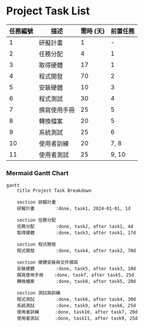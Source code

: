 # Project Task List

| 任務編號 | 描述           | 需時 (天) | 前置任務 |
|----------|----------------|-----------|----------|
| 1        | 研擬計畫       | 1         | -        |
| 2        | 任務分配       | 4         | 1        |
| 3        | 取得硬體       | 17        | 1        |
| 4        | 程式開發       | 70        | 2        |
| 5        | 安裝硬體       | 10        | 3        |
| 6        | 程式測試       | 30        | 4        |
| 7        | 撰寫使用手冊   | 25        | 5        |
| 8        | 轉換檔案       | 20        | 5        |
| 9        | 系統測試       | 25        | 6        |
| 10       | 使用者訓練     | 20        | 7, 8     |
| 11       | 使用者測試     | 25        | 9, 10    |




### Mermaid Gantt Chart

```mermaid
gantt
    title Project Task Breakdown

    section 研擬計畫
    研擬計畫        :done, task1, 2024-01-01, 1d

    section 任務分配
    任務分配        :done, task2, after task1, 4d
    取得硬體        :done, task3, after task1, 17d

    section 程式開發
    程式開發        :done, task4, after task2, 70d

    section 硬體安裝與文件撰寫
    安裝硬體        :done, task5, after task3, 10d
    撰寫使用手冊    :done, task7, after task5, 25d
    轉換檔案        :done, task8, after task5, 20d

    section 測試與訓練
    程式測試        :done, task6, after task4, 30d
    系統測試        :done, task9, after task6, 25d
    使用者訓練      :done, task10, after task7, 20d
    使用者測試      :done, task11, after task9, 25d

